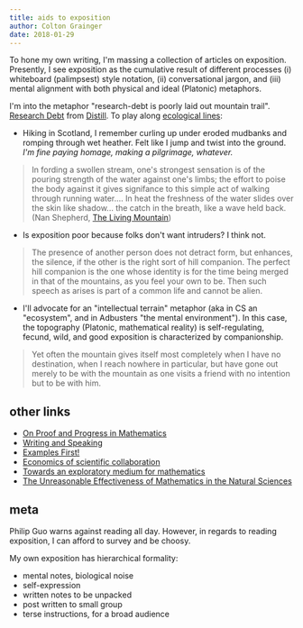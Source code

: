 ```yaml
---
title: aids to exposition
author: Colton Grainger
date: 2018-01-29
---
```


To hone my own writing, I'm massing a collection of articles on exposition. Presently, I see exposition as the cumulative result of different processes (i) whiteboard (palimpsest) style notation, (ii) conversational jargon, and (iii) mental alignment with both physical and ideal (Platonic) metaphors.

I'm into the metaphor "research-debt is poorly laid out mountain trail". [Research Debt](https://distill.pub/2017/research-debt/) from [Distill](https://distill.pub/). To play along [ecological lines](https://web.archive.org/web/20170511203300/http://www.ecology.ethz.ch/education/master-courses/readings-in-environmental-thinking.html):
- Hiking in Scotland, I remember curling up under eroded mudbanks and romping through wet heather. Felt like I jump and twist into the ground. *I'm fine paying homage, making a pilgrimage, whatever.*
> In fording a swollen stream, one's strongest sensation is of the pouring strength of the water against one's limbs; the effort to poise the body against it gives signifance to this simple act of walking through running water.... In heat the freshness of the water slides over the skin like shadow... the catch in the breath, like a wave held back. (Nan Shepherd, [The Living Mountain](https://www.ethz.ch/content/dam/ethz/special-interest/usys/ites/ecosystem-management-dam/documents/EducationDOC/Readings_DOC/Nan%20Sheperd.pdf))
- Is exposition poor because folks don't want intruders? I think not. 
> The presence of another person does not detract form, but enhances, the silence, if the other is the right sort of hill companion. The perfect hill companion is the one whose identity is for the time being merged in that of the mountains, as you feel your own to be. Then such speech as arises is part of a common life and cannot be alien.
- I'll advocate for an "intellectual terrain" metaphor (aka in CS an "ecosystem", and in Adbusters "the mental environment"). In this case, the topography (Platonic, mathematical reality) is self-regulating, fecund, wild, and good exposition is characterized by companionship.
> Yet often the mountain gives itself most completely when I have no destination, when I reach nowhere in particular, but have gone out merely to be with the mountain as one visits a friend with no intention but to be with him.

## other links

- [On Proof and Progress in Mathematics](https://arxiv.org/pdf/math/9404236v1.pdf)
- [Writing and Speaking](http://paulgraham.com/speak.html)
- [Examples First!](https://gowers.wordpress.com/2007/10/19/my-favourite-pedagogical-principle-examples-first/)
- [Economics of scientific collaboration](http://michaelnielsen.org/blog/the-economics-of-scientific-collaboration/)
- [Towards an exploratory medium for mathematics](http://cognitivemedium.com/emm/emm.html)
- [The Unreasonable Effectiveness of Mathematics in the Natural Sciences](https://www.dartmouth.edu/~matc/MathDrama/reading/Wigner.html)

## meta

Philip Guo warns against reading all day. However, in regards to reading exposition, I can afford to survey and be choosy.

My own exposition has hierarchical formality:

- mental notes, biological noise
- self-expression
- written notes to be unpacked 
- post written to small group
- terse instructions, for a broad audience

